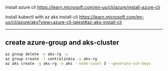 


install azure cli
https://learn.microsoft.com/en-us/cli/azure/install-azure-cli


install kubectl with az aks install-cli
https://learn.microsoft.com/en-us/cli/azure/aks?view=azure-cli-latest#az-aks-install-cli



---
create azure-group and aks-cluster
---

```bash
az group delete -n aks-rg -y
az group create -l centralindia -n aks-rg
az aks create -g aks-rg -n aks --node-count 3 --generate-ssh-keys
```
